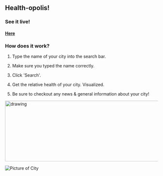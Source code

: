 ## Health-opolis!

### See it live!

#### [Here](https://zempo.github.io/portfolio/)

### How does it work?

1. Type the name of your city into the search bar.

2. Make sure you typed the name correctly.

3. Click 'Search'.

4. Get the relative health of your city. Visualized.

5. Be sure to checkout any news & general information about your city! 

<img src="drawing.jpg" alt="drawing" height="200" width="600"/>

![Picture of City](https://github.com/zempo/Healthopolis/blob/master/docs/media/City.svg)
